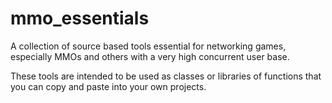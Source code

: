 # mmo_essentials
A collection of source based tools essential for networking games, especially MMOs and others with a very high concurrent user base.

These tools are intended to be used as classes or libraries of functions that you can copy and paste into your own projects.
